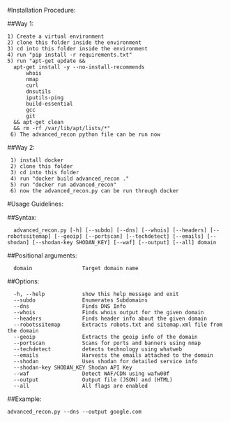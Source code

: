 #Installation Procedure:


##Way 1: 

    1) Create a virtual environment 
    2) clone this folder inside the environment 
    3) cd into this folder inside the environment 
    4) run "pip install -r requirements.txt"
    5) run "apt-get update && 
      apt-get install -y --no-install-recommends 
          whois 
          nmap 
          curl 
          dnsutils 
          iputils-ping 
          build-essential 
          gcc 
          git 
      && apt-get clean 
      && rm -rf /var/lib/apt/lists/*"
     6) The advanced_recon python file can be run now
  
##Way 2: 

     1) install docker
     2) clone this folder
     3) cd into this folder
     4) run "docker build advanced_recon ."
     5) run "docker run advanced_recon"
     6) now the advanced_recon.py can be run through docker
     
#Usage Guidelines: 

##Syntax:

      advanced_recon.py [-h] [--subdo] [--dns] [--whois] [--headers] [--robotssitemap] [--geoip] [--portscan] [--techdetect] [--emails] [--shodan] [--shodan-key SHODAN_KEY] [--waf] [--output] [--all] domain
    
##Positional arguments:

      domain                Target domain name 
      
  ##Options:
  
      -h, --help            show this help message and exit
      --subdo               Enumerates Subdomains 
      --dns                 Finds DNS Info
      --whois               Finds whois output for the given domain
      --headers             Finds header info about the given domain
      --robotssitemap       Extracts robots.txt and sitemap.xml file from the domain 
      --geoip               Extracts the geoip info of the domain
      --portscan            Scans for ports and banners using nmap
      --techdetect          detects technology using whatweb
      --emails              Harvests the emails attached to the domain
      --shodan              Uses shodan for detailed service info
      --shodan-key SHODAN_KEY Shodan API Key
      --waf                 Detect WAF/CDN using wafw00f
      --output              Output file (JSON) and (HTML)
      --all                 All flags are enabled
    
  ##Example:
  
    advanced_recon.py --dns --output google.com

